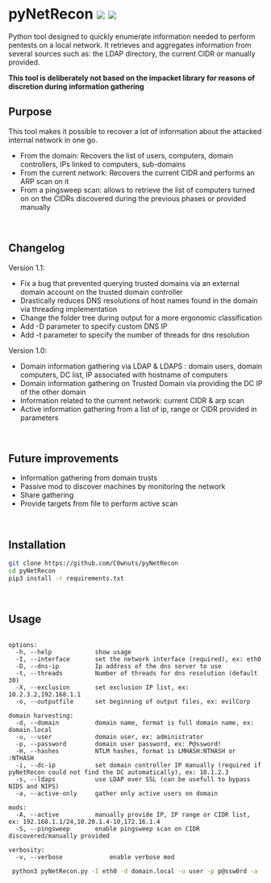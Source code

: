 # pyNetRecon <img src="https://img.shields.io/badge/Python-3.7+-informational"> <a href="https://twitter.com/intent/follow?screen_name=kevin_racca" title="Follow"><img src="https://img.shields.io/twitter/follow/kevin_racca?label=kevin_racca&style=social"></a>
Python tool designed to quickly enumerate information needed to perform pentests on a local network. It retrieves and aggregates information from several sources such as: the LDAP directory, the current CIDR or manually provided.

**This tool is deliberately not based on the impacket library for reasons of discretion during information gathering**
<br />

## Purpose
This tool makes it possible to recover a lot of information about the attacked internal network in one go.
- From the domain: Recovers the list of users, computers, domain controllers, IPs linked to computers, sub-domains
- From the current network: Recovers the current CIDR and performs an ARP scan on it
- From a pingsweep scan: allows to retrieve the list of computers turned on on the CIDRs discovered during the previous phases or provided manually

<br />

## Changelog
Version 1.1:<br/>
- Fix a bug that prevented querying trusted domains via an external domain account on the trusted domain controller
- Drastically reduces DNS resolutions of host names found in the domain via threading implementation
- Change the folder tree during output for a more ergonomic classification
- Add -D parameter to specify custom DNS IP
- Add -t parameter to specify the number of threads for dns resolution

Version 1.0:<br/>
- Domain information gathering via LDAP & LDAPS : domain users, domain computers, DC list, IP associated with hostname of computers
- Domain information gathering on Trusted Domain via providing the DC IP of the other domain
- Information related to the current network: current CIDR & arp scan
- Active information gathering from a list of ip, range or CIDR provided in parameters

<br />

## Future improvements
- Information gathering from domain trusts
- Passive mod to discover machines by monitoring the network
- Share gathering
- Provide targets from file to perform active scan

<br />

## Installation

```bash
git clone https://github.com/C0wnuts/pyNetRecon
cd pyNetRecon
pip3 install -r requirements.txt
```

<br />

## Usage

```

options:
  -h, --help            show usage
  -I, --interface       set the network interface (required), ex: eth0
  -D, --dns-ip          Ip address of the dns server to use
  -t, --threads         Number of threads for dns resolution (default 30)
  -X, --exclusion       set exclusion IP list, ex: 10.2.3.2,192.168.1.1
  -o, --outputfile      set beginning of output files, ex: evilCorp

domain harvesting:
  -d, --domain          domain name, format is full domain name, ex: domain.local
  -u, --user            domain user, ex: administrator
  -p, --password        domain user password, ex: P@ssword!
  -H, --hashes          NTLM hashes, format is LMHASH:NTHASH or :NTHASH
  -i, --dc-ip           set domain controller IP manually (required if pyNetRecon could not find the DC automatically), ex: 10.1.2.3
  -s, --ldaps           use LDAP over SSL (can be usefull to bypass NIDS and NIPS)
  -a, --active-only     gather only active users on domain

mods:
  -A, --active          manually provide IP, IP range or CIDR list, ex: 192.168.1.1/24,10.20.1.4-10,172.16.1.4
  -S, --pingsweep       enable pingsweep scan on CIDR discovered/manually provided

verbosity:
  -v, --verbose             enable verbose mod
```

```bash
 python3 pyNetRecon.py -I eth0 -d domain.local -u user -p p@ssw0rd -a -A 192.168.1.1/24,172.16.1.1/16 -s -D 192.168.1.20 -o myDom -t 50
```
